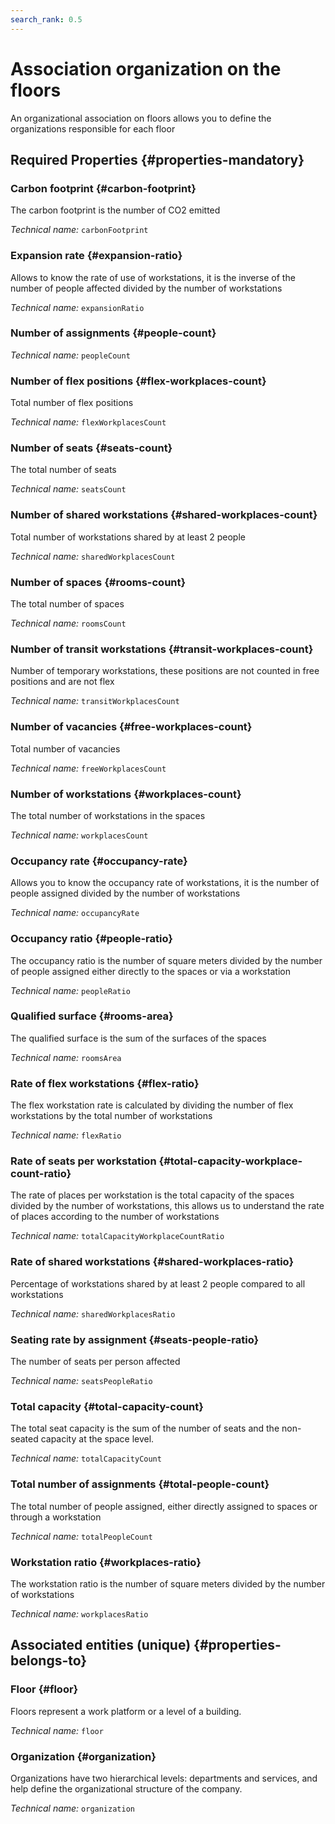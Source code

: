 ```yaml
---
search_rank: 0.5
---    
```

# Association organization on the floors
<!--- THIS FILE IS GENERATED PLEASE DO NOT EDIT IT DIRECTLY --->

An organizational association on floors allows you to define the organizations responsible for each floor

<OH code="organizationFloor"/>




## Required Properties {#properties-mandatory}
    
### Carbon footprint {#carbon-footprint}

The carbon footprint is the number of CO2 emitted

*Technical name:* ```carbonFootprint```
<PH code="organizationFloor:carbonFootprint"/>

### Expansion rate {#expansion-ratio}

Allows to know the rate of use of workstations, it is the inverse of the number of people affected divided by the number of workstations

*Technical name:* ```expansionRatio```
<PH code="organizationFloor:expansionRatio"/>

### Number of assignments {#people-count}



*Technical name:* ```peopleCount```
<PH code="organizationFloor:peopleCount"/>

### Number of flex positions {#flex-workplaces-count}

Total number of flex positions

*Technical name:* ```flexWorkplacesCount```
<PH code="organizationFloor:flexWorkplacesCount"/>

### Number of seats {#seats-count}

The total number of seats

*Technical name:* ```seatsCount```
<PH code="organizationFloor:seatsCount"/>

### Number of shared workstations {#shared-workplaces-count}

Total number of workstations shared by at least 2 people

*Technical name:* ```sharedWorkplacesCount```
<PH code="organizationFloor:sharedWorkplacesCount"/>

### Number of spaces {#rooms-count}

The total number of spaces

*Technical name:* ```roomsCount```
<PH code="organizationFloor:roomsCount"/>

### Number of transit workstations {#transit-workplaces-count}

Number of temporary workstations, these positions are not counted in free positions and are not flex

*Technical name:* ```transitWorkplacesCount```
<PH code="organizationFloor:transitWorkplacesCount"/>

### Number of vacancies {#free-workplaces-count}

Total number of vacancies

*Technical name:* ```freeWorkplacesCount```
<PH code="organizationFloor:freeWorkplacesCount"/>

### Number of workstations {#workplaces-count}

The total number of workstations in the spaces

*Technical name:* ```workplacesCount```
<PH code="organizationFloor:workplacesCount"/>

### Occupancy rate {#occupancy-rate}

Allows you to know the occupancy rate of workstations, it is the number of people assigned divided by the number of workstations

*Technical name:* ```occupancyRate```
<PH code="organizationFloor:occupancyRate"/>

### Occupancy ratio {#people-ratio}

The occupancy ratio is the number of square meters divided by the number of people assigned either directly to the spaces or via a workstation

*Technical name:* ```peopleRatio```
<PH code="organizationFloor:peopleRatio"/>

### Qualified surface {#rooms-area}

The qualified surface is the sum of the surfaces of the spaces

*Technical name:* ```roomsArea```
<PH code="organizationFloor:roomsArea"/>

### Rate of flex workstations {#flex-ratio}

The flex workstation rate is calculated by dividing the number of flex workstations by the total number of workstations

*Technical name:* ```flexRatio```
<PH code="organizationFloor:flexRatio"/>

### Rate of seats per workstation {#total-capacity-workplace-count-ratio}

The rate of places per workstation is the total capacity of the spaces divided by the number of workstations, this allows us to understand the rate of places according to the number of workstations

*Technical name:* ```totalCapacityWorkplaceCountRatio```
<PH code="organizationFloor:totalCapacityWorkplaceCountRatio"/>

### Rate of shared workstations {#shared-workplaces-ratio}

Percentage of workstations shared by at least 2 people compared to all workstations

*Technical name:* ```sharedWorkplacesRatio```
<PH code="organizationFloor:sharedWorkplacesRatio"/>

### Seating rate by assignment {#seats-people-ratio}

The number of seats per person affected

*Technical name:* ```seatsPeopleRatio```
<PH code="organizationFloor:seatsPeopleRatio"/>

### Total capacity {#total-capacity-count}

The total seat capacity is the sum of the number of seats and the non-seated capacity at the space level.

*Technical name:* ```totalCapacityCount```
<PH code="organizationFloor:totalCapacityCount"/>

### Total number of assignments {#total-people-count}

The total number of people assigned, either directly assigned to spaces or through a workstation

*Technical name:* ```totalPeopleCount```
<PH code="organizationFloor:totalPeopleCount"/>

### Workstation ratio {#workplaces-ratio}

The workstation ratio is the number of square meters divided by the number of workstations

*Technical name:* ```workplacesRatio```
<PH code="organizationFloor:workplacesRatio"/>

    



## Associated entities (unique) {#properties-belongs-to}

### Floor {#floor}

Floors represent a work platform or a level of a building.

*Technical name:* ```floor```
<PH code="organizationFloor:floor"/>

### Organization {#organization}

Organizations have two hierarchical levels: departments and services, and help define the organizational structure of the company.

*Technical name:* ```organization```
<PH code="organizationFloor:organization"/>





